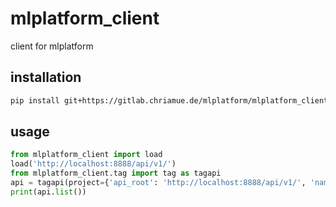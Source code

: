 # mlplatform_client

client for mlplatform

## installation

```bash
pip install git+https://gitlab.chriamue.de/mlplatform/mlplatform_client.git
```

## usage

```python
from mlplatform_client import load
load('http://localhost:8888/api/v1/')
from mlplatform_client.tag import tag as tagapi
api = tagapi(project={'api_root': 'http://localhost:8888/api/v1/', 'name': 'test'})
print(api.list())
```